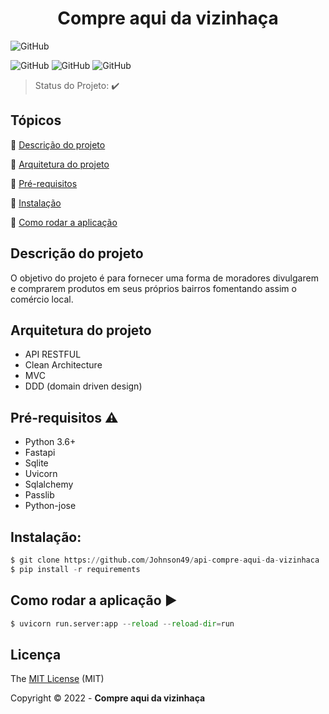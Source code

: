 <h1 align="center"> Compre aqui da vizinhaça </h1>

![GitHub](http://img.shields.io/static/v1?label=STATUS&message=CONCLUIDO&color=GREEN&style=for-the-badge)

![GitHub](https://img.shields.io/github/license/Johnson49/api-compre-aqui-da-vizinhaca)
![GitHub](http://img.shields.io/static/v1?label=Python&message=3.10.4&color=blue&style=for-the-badge&logo=python)
![GitHub](http://img.shields.io/static/v1?label=FastAPI&message=0.79.0&color=green&style=for-the-badge&logo=fastapi)

> Status do Projeto: :heavy_check_mark: 

## Tópicos 

:small_blue_diamond: [Descrição do projeto](#descrição-do-projeto)

:small_blue_diamond: [ Arquitetura do projeto](#arquitetura-do-projeto)

:small_blue_diamond: [Pré-requisitos](#pré-requisitos)

:small_blue_diamond: [Instalação](#instalação)

:small_blue_diamond: [Como rodar a aplicação](#como-rodar-a-aplicação)


## Descrição do projeto

O objetivo do projeto é para fornecer uma forma de moradores divulgarem e comprarem produtos em seus próprios bairros fomentando assim o comércio local.


## Arquitetura do projeto

* API RESTFUL
* Clean Architecture 
* MVC
* DDD (domain driven design)


## Pré-requisitos :warning:

* Python 3.6+
* Fastapi
* Sqlite
* Uvicorn
* Sqlalchemy
* Passlib
* Python-jose

## Instalação: 

```python
$ git clone https://github.com/Johnson49/api-compre-aqui-da-vizinhaca
$ pip install -r requirements
```  

## Como rodar a aplicação :arrow_forward:
```python
$ uvicorn run.server:app --reload --reload-dir=run
```

## Licença

The [MIT License]() (MIT)

Copyright :copyright: 2022 - **Compre aqui da vizinhaça**
